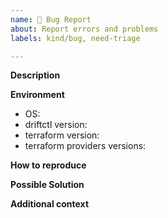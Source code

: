 ```yaml
---
name: 🐛 Bug Report
about: Report errors and problems
labels: kind/bug, need-triage

---
```


<!-- :warning: Ensure you have searched for similar issue before opening a new one
     :warning: You may want to contact our support before open a bug, please check support before opening a bug -->

**Description**
<!-- A clear and concise description of the problem. -->

**Environment**
 - OS:
 - driftctl version:
 - terraform version:
 - terraform providers versions: <!-- e.g. aws@3.44.0, github@4.4.0 -->

**How to reproduce**
<!-- Code and/or minimal config needed to reproduce the problem. -->

**Possible Solution**
<!--- Optional: only if you have suggestions on a fix/reason for the bug -->

**Additional context**
<!-- Optional: any other context about the problem: log messages, screenshots, etc. -->
